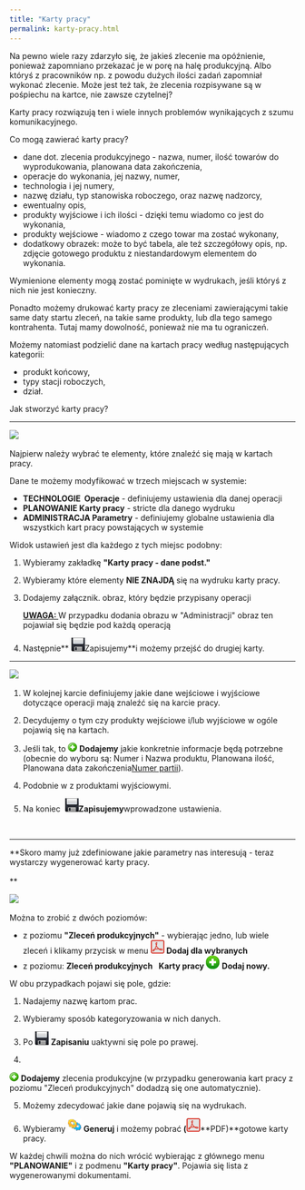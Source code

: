 ```yaml
---
title: "Karty pracy"
permalink: karty-pracy.html 
---
```

Na pewno wiele razy zdarzyło się, że jakieś zlecenie ma opóźnienie, ponieważ zapomniano przekazać je w porę na halę produkcyjną. Albo któryś z pracowników np. z powodu dużych ilości zadań zapomniał wykonać zlecenie. Może jest też tak, że zlecenia rozpisywane są w pośpiechu na kartce, nie zawsze czytelnej?

  

Karty pracy rozwiązują ten i wiele innych problemów wynikających z szumu komunikacyjnego.

  

Co mogą zawierać karty pracy?

- dane dot. zlecenia produkcyjnego - nazwa, numer, ilość towarów do wyprodukowania, planowana data zakończenia,
- operacje do wykonania, jej nazwy, numer,
- technologia i jej numery,
- nazwę działu, typ stanowiska roboczego, oraz nazwę nadzorcy,
- ewentualny opis,
- produkty wyjściowe i ich ilości - dzięki temu wiadomo co jest do wykonania,
- produkty wejściowe - wiadomo z czego towar ma zostać wykonany,
- dodatkowy obrazek: może to być tabela, ale też szczegółowy opis, np. zdjęcie gotowego produktu z niestandardowym elementem do wykonania.

  

Wymienione elementy mogą zostać pominięte w wydrukach, jeśli któryś z nich nie jest konieczny.

Ponadto możemy drukować karty pracy ze zleceniami zawierającymi takie same daty startu zleceń, na takie same produkty, lub dla tego samego kontrahenta. Tutaj mamy dowolność, ponieważ nie ma tu ograniczeń.

  

Możemy natomiast podzielić dane na kartach pracy według następujących kategorii:

- produkt końcowy,
- typy stacji roboczych,
- dział.

  

  

Jak stworzyć karty pracy?

* * *
  

 ![](/images/karty%20pracy-%20strza%C5%82ki.png)

Najpierw należy wybrać te elementy, które znaleźć się mają w kartach pracy.

  

Dane te możemy modyfikować w trzech miejscach w systemie:

- <b>TECHNOLOGIE  Operacje</b> - definiujemy ustawienia dla danej operacji
- **PLANOWANIE  Karty pracy** - stricte dla danego wydruku
- **ADMINISTRACJA  Parametry** - definiujemy globalne ustawienia dla wszystkich kart pracy powstających w systemie

Widok ustawień jest dla każdego z tych miejsc podobny:

1. Wybieramy zakładkę **"Karty pracy - dane podst."**  
  
2. Wybieramy które elementy **NIE ZNAJDĄ** się na wydruku karty pracy.  
  
3. Dodajemy załącznik. obraz, który będzie przypisany operacji

    <u><b>UWAGA: </b></u>W przypadku dodania obrazu w "Administracji" obraz ten pojawiał się będzie pod każdą operacją  

4. Następnie** ![](/images/saveIcon24.png)Zapisujemy**i możemy przejść do drugiej karty.
* * *

[![](/images/karty%20pracy-%20produkty%20wej.%20wyj.-%20strza%C5%82ki.png)](/images/karty%20pracy-%20produkty%20wej.%20wyj.-%20strza%C5%82ki.png)
  

1. W kolejnej karcie definiujemy jakie dane wejściowe i wyjściowe dotyczące operacji mają znaleźć się na karcie pracy.  
  
2. Decydujemy o tym czy produkty wejściowe i/lub wyjściowe w ogóle pojawią się na kartach.  
  
3. Jeśli tak, to ![](/images/newIcon16.png) **Dodajemy** jakie konkretnie informacje będą potrzebne (obecnie do wyboru są: Numer i Nazwa produktu, Planowana ilość, Planowana data zakończenia[Numer partii](/jak-dodac-numery-partii)).  
  
4. Podobnie w z produktami wyjściowymi.  
  
5. Na koniec  **![](/images/saveIcon24.png)Zapisujemy**wprowadzone ustawienia.

<br>
    

  

  

* * *

**Skoro mamy już zdefiniowane jakie parametry nas interesują - teraz wystarczy wygenerować karty pracy.<br>
        <br>
    **

 ![](/images/karty%20pracy%20+%20strza%C5%82ki.png)

Można to zrobić z dwóch poziomów:

- z poziomu **"Zleceń produkcyjnych"** - wybierając jedno, lub wiele zleceń i klikamy przycisk w menu ![](/images/pdfIcon24.png) **Dodaj dla wybranych**  
- z poziomu: **Zleceń produkcyjnych** <b>  Karty pracy </b>
 ![](/images/newIcon24.png) **Dodaj nowy.**

W obu przypadkach pojawi się pole, gdzie:

1. Nadajemy nazwę kartom prac.  
  
2. Wybieramy sposób kategoryzowania w nich danych.  
  
3. Po **![](/images/saveIcon24.png)** **Zapisaniu** uaktywni się pole po prawej.  
  
4. 
 ![](/images/newIcon16.png) **Dodajemy** zlecenia produkcyjne (w przypadku generowania kart pracy z poziomu "Zleceń produkcyjnych" dodadzą się one automatycznie).  
  

5. Możemy zdecydować jakie dane pojawią się na wydrukach.  
  
6. Wybieramy ![](/images/generateIcon24.png) **Generuj** i możemy pobrać **(**![](/images/pdfIcon24.png)**PDF)**gotowe karty pracy. 

  

  

W każdej chwili można do nich wrócić wybierając z głównego menu **"PLANOWANIE"** i z podmenu **"Karty pracy"**. Pojawia się lista z wygenerowanymi dokumentami.

